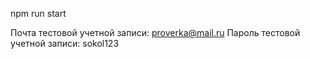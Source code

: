 npm run start

Почта тестовой учетной записи: proverka@mail.ru
Пароль тестовой учетной записи: sokol123
